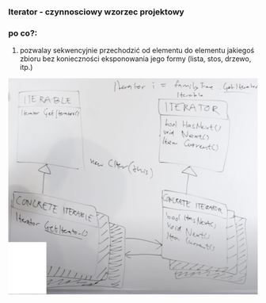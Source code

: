 ### Iterator - czynnosciowy wzorzec projektowy

### **po co?:**
1. pozwalay sekwencyjnie przechodzić od elementu do elementu jakiegoś zbioru bez konieczności eksponowania jego formy (lista, stos, drzewo, itp.)

![iterator_uml](./iterator.png)